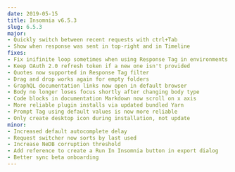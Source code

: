 ```yaml
---
date: 2019-05-15
title: Insomnia v6.5.3
slug: 6.5.3
major:
- Quickly switch between recent requests with ctrl+Tab
- Show when response was sent in top-right and in Timeline
fixes:
- Fix inifinite loop sometimes when using Response Tag in environments
- Keep OAuth 2.0 refresh token if a new one isn't provided
- Quotes now supported in Response Tag filter
- Drag and drop works again for empty folders
- GraphQL documentation links now open in default browser
- Body no longer loses focus shortly after changing body type
- Code blocks in documentation Markdown now scroll on x axis
- More reliable plugin installs via updated bundled Yarn
- Prompt Tag using default values is now more reliable
- Only create desktop icon during installation, not update
minor:
- Increased default autocomplete delay
- Request switcher now sorts by last used
- Increase NeDB corruption threshold
- Add reference to create a Run In Insomnia button in export dialog
- Better sync beta onboarding
---
```

